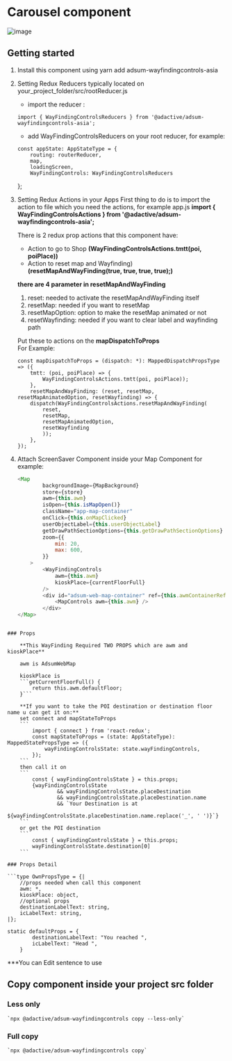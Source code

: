 # Carousel component

![image](https://user-images.githubusercontent.com/5297278/40351912-38f849c8-5db6-11e8-8690-8198ca33bad4.pnghttps://user-images.githubusercontent.com/5297278/40352018-82424548-5db6-11e8-838b-a0b4e64bc921.png)

## Getting started

1. Install this component using
    yarn add adsum-wayfindingcontrols-asia
2. Setting Redux Reducers
    typically located on your_project_folder/src/rootReducer.js
    - import the reducer : 
    ```
    import { WayFindingControlsReducers } from '@adactive/adsum-wayfindingcontrols-asia';
    ```
    - add WayFindingControlsReducers on your root reducer, for example:
    ```
    const appState: AppStateType = {
        routing: routerReducer,
        map,
        loadingScreen,
        WayFindingControls: WayFindingControlsReducers
    ```
    };
3. Setting Redux Actions in your Apps
    First thing to do is to import the action to file which you need the actions, for example app.js
    **import { WayFindingControlsActions } from '@adactive/adsum-wayfindingcontrols-asia';**

    There is 2 redux prop actions that this component have:
    - Action to go to Shop 
    **(WayFindingControlsActions.tmtt(poi, poiPlace))**
    - Action to reset map and Wayfinding)
    **(resetMapAndWayFinding(true, true, true, true);)**

    **there are 4 parameter in resetMapAndWayFinding**
    1. reset: needed to activate the resetMapAndWayFinding itself
    2. resetMap: needed if you want to resetMap
    3. resetMapOption: option to make the resetMap animated or not
    4. resetWayfinding: needed if you want to clear label and wayfinding path

    Put these to actions on the **mapDispatchToProps**  
    For Example:
    ```
    const mapDispatchToProps = (dispatch: *): MappedDispatchPropsType => ({
        tmtt: (poi, poiPlace) => {
            WayFindingControlsActions.tmtt(poi, poiPlace));
        },
        resetMapAndWayFinding: (reset, resetMap, resetMapAnimatedOption, resetWayfinding) => {
        dispatch(WayFindingControlsActions.resetMapAndWayFinding(
            reset,
            resetMap,
            resetMapAnimatedOption, 
            resetWayfinding
            ));
        },
    });
    ```

4. Attach ScreenSaver Component inside your Map Component
    for example:
    ```javascript
    <Map
            backgroundImage={MapBackground}
            store={store}
            awm={this.awm}
            isOpen={this.isMapOpen()}
            className="app-map-container"
            onClick={this.onMapClicked}
            userObjectLabel={this.userObjectLabel}
            getDrawPathSectionOptions={this.getDrawPathSectionOptions}
            zoom={{
                min: 20,
                max: 600,
            }}
        >
            <WayFindingControls
                awm={this.awm}
                kioskPlace={currentFloorFull}
            />
            <div id="adsum-web-map-container" ref={this.awmContainerRef}>
                <MapControls awm={this.awm} />
            </div>
    </Map>
```

### Props

    **This WayFinding Required TWO PROPS which are awm and kioskPlace**

    awm is AdsumWebMap

    kioskPlace is 
    ```getCurrentFloorFull() {
        return this.awm.defaultFloor;
    }```

    **If you want to take the POI destination or destination floor name u can get it on:**
    set connect and mapStateToProps
    ```
        import { connect } from 'react-redux';
        const mapStateToProps = (state: AppStateType): MappedStatePropsType => ({
            wayFindingControlsState: state.wayFindingControls,
        });
    ```
    then call it on 
    ```
        const { wayFindingControlsState } = this.props;
        {wayFindingControlsState
                && wayFindingControlsState.placeDestination 
                && wayFindingControlsState.placeDestination.name
                && `Your Destination is at 
                ${wayFindingControlsState.placeDestination.name.replace('_', ' ')}`}
    ```
    or get the POI destination
    ```
        const { wayFindingControlsState } = this.props;
        wayFindingControlsState.destination[0]
    ```

### Props Detail
 
```type OwnPropsType = {|
    //props needed when call this component
    awm: *,
    kioskPlace: object,
    //optional props
    destinationLabelText: string,
    icLabelText: string,
|};

static defaultProps = {
        destinationLabelText: "You reached ",
        icLabelText: "Head ",
    }
```
***You can Edit sentence to use 

## Copy component inside your project src folder  

### Less only
    `npx @adactive/adsum-wayfindingcontrols copy --less-only`
    
### Full copy
    `npx @adactive/adsum-wayfindingcontrols copy`
